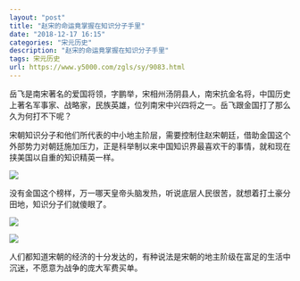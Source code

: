 ```yaml
---
layout: "post"
title: "赵宋的命运竟掌握在知识分子手里"
date: "2018-12-17 16:15"
categories: "宋元历史"
description: "赵宋的命运竟掌握在知识分子手里"
tags: 宋元历史
url: https://www.y5000.com/zgls/sy/9083.html
---
```






岳飞是南宋著名的爱国将领，字鹏举，宋相州汤阴县人，南宋抗金名将，中国历史上著名军事家、战略家，民族英雄，位列南宋中兴四将之一。岳飞跟金国打了那么久为何打不下呢？

宋朝知识分子和他们所代表的中小地主阶层，需要控制住赵宋朝廷，借助金国这个外部势力对朝廷施加压力，正是科举制以来中国知识界最喜欢干的事情，就和现在挟美国以自重的知识精英一样。

![](https://img.y5000.com/uploads/allimg/170104/10112923b-0.jpg)

没有金国这个榜样，万一哪天皇帝头脑发热，听说底层人民很苦，就想着打土豪分田地，知识分子们就傻眼了。

![](https://img.y5000.com/uploads/allimg/170104/1011292U4-1.jpg)

![](https://img.y5000.com/uploads/allimg/170104/1011291A7-2.jpg)

人们都知道宋朝的经济的十分发达的，有种说法是宋朝的地主阶级在富足的生活中沉迷，不愿意为战争的庞大军费买单。
